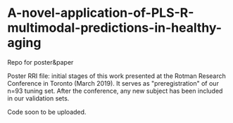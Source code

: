 # A-novel-application-of-PLS-R-multimodal-predictions-in-healthy-aging
Repo for poster&amp;paper 

Poster RRI file: initial stages of this work presented at the Rotman Research Conference in Toronto (March 2019). It serves as "preregistration" of our n=93 tuning set. After the conference, any new subject has been included in our validation sets.

Code soon to be uploaded.
